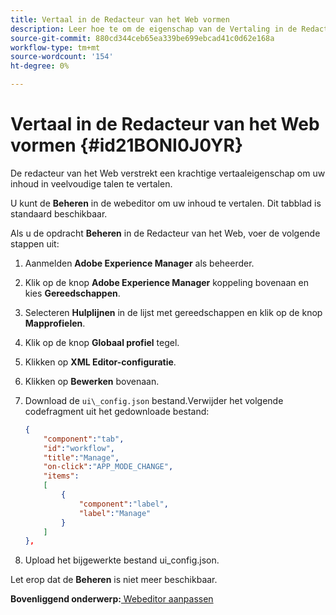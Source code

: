 ```yaml
---
title: Vertaal in de Redacteur van het Web vormen
description: Leer hoe te om de eigenschap van de Vertaling in de Redacteur van het Web te vormen
source-git-commit: 880cd344ceb65ea339be699ebcad41c0d62e168a
workflow-type: tm+mt
source-wordcount: '154'
ht-degree: 0%

---
```


# Vertaal in de Redacteur van het Web vormen {#id21BONI0J0YR}

De redacteur van het Web verstrekt een krachtige vertaaleigenschap om uw inhoud in veelvoudige talen te vertalen.

U kunt de **Beheren** in de webeditor om uw inhoud te vertalen. Dit tabblad is standaard beschikbaar.

Als u de opdracht **Beheren** in de Redacteur van het Web, voer de volgende stappen uit:

1. Aanmelden **Adobe Experience Manager** als beheerder.
1. Klik op de knop **Adobe Experience Manager** koppeling bovenaan en kies **Gereedschappen**.
1. Selecteren **Hulplijnen** in de lijst met gereedschappen en klik op de knop **Mapprofielen**.
1. Klik op de knop **Globaal profiel** tegel.
1. Klikken op **XML Editor-configuratie**.
1. Klikken op **Bewerken** bovenaan.
1. Download de `ui\_config.json` bestand.Verwijder het volgende codefragment uit het gedownloade bestand:

   ```json
   {
       "component":"tab",
       "id":"workflow",
       "title":"Manage",
       "on-click":"APP_MODE_CHANGE",
       "items":
       [
           {
               "component":"label",
               "label":"Manage"
           }
       ]
   },
   ```

1. Upload het bijgewerkte bestand ui\_config.json.

Let erop dat de **Beheren** is niet meer beschikbaar.

**Bovenliggend onderwerp:**[ Webeditor aanpassen](conf-web-editor.md)
